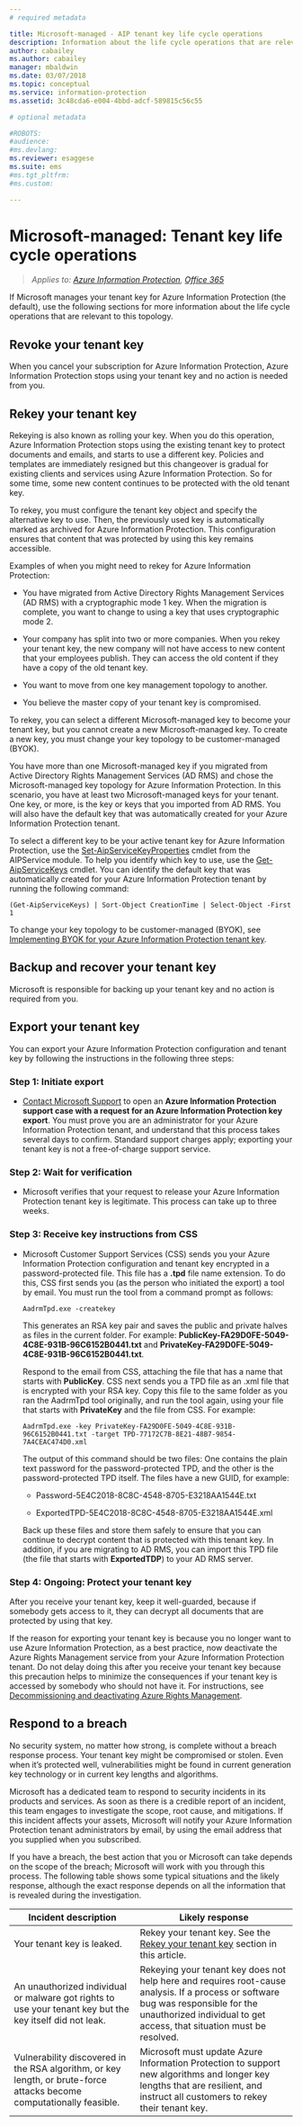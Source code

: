 ```yaml
---
# required metadata

title: Microsoft-managed - AIP tenant key life cycle operations
description: Information about the life cycle operations that are relevant if Microsoft manages your tenant key for Azure Information Protection (the default).
author: cabailey
ms.author: cabailey
manager: mbaldwin
ms.date: 03/07/2018
ms.topic: conceptual
ms.service: information-protection
ms.assetid: 3c48cda6-e004-4bbd-adcf-589815c56c55

# optional metadata

#ROBOTS:
#audience:
#ms.devlang:
ms.reviewer: esaggese
ms.suite: ems
#ms.tgt_pltfrm:
#ms.custom:

---
```



# Microsoft-managed: Tenant key life cycle operations

>*Applies to: [Azure Information Protection](https://azure.microsoft.com/pricing/details/information-protection), [Office 365](http://download.microsoft.com/download/E/C/F/ECF42E71-4EC0-48FF-AA00-577AC14D5B5C/Azure_Information_Protection_licensing_datasheet_EN-US.pdf)*

If Microsoft manages your tenant key for Azure Information Protection (the default), use the following sections for more information about the life cycle operations that are relevant to this topology.

## Revoke your tenant key
When you cancel your subscription for Azure Information Protection, Azure Information Protection stops using your tenant key and no action is needed from you.

## Rekey your tenant key
Rekeying is also known as rolling your key. When you do this operation, Azure Information Protection stops using the existing tenant key to protect documents and emails, and starts to use a different key. Policies and templates are immediately resigned but this changeover is gradual for existing clients and services using Azure Information Protection. So for some time, some new content continues to be protected with the old tenant key.

To rekey, you must configure the tenant key object and specify the alternative key to use. Then, the previously used key is automatically marked as archived for Azure Information Protection. This configuration ensures that content that was protected by using this key remains accessible.

Examples of when you might need to rekey for Azure Information Protection:

- You have migrated from Active Directory Rights Management Services (AD RMS) with a cryptographic mode 1 key. When the migration is complete, you want to change to using a key that uses cryptographic mode 2.

- Your company has split into two or more companies. When you rekey your tenant key, the new company will not have access to new content that your employees publish. They can access the old content if they have a copy of the old tenant key.

- You want to move from one key management topology to another.

- You believe the master copy of your tenant key is compromised.

To rekey, you can select a different Microsoft-managed key to become your tenant key, but you cannot create a new Microsoft-managed key. To create a new key, you must change your key topology to be customer-managed (BYOK).

You have more than one Microsoft-managed key if you migrated from Active Directory Rights Management Services (AD RMS) and chose the Microsoft-managed key topology for Azure Information Protection. In this scenario, you have at least two Microsoft-managed keys for your tenant. One key, or more, is the key or keys that you imported from AD RMS. You will also have the default key that was automatically created for your Azure Information Protection tenant.

To select a different key to be your active tenant key for Azure Information Protection, use the [Set-AipServiceKeyProperties](/powershell/module/aipservice/set-aipservicekeyproperties) cmdlet from the AIPService module. To help you identify which key to use, use the [Get-AipServiceKeys](/powershell/module/aipservice/get-aipservicekeys) cmdlet. You can identify the default key that was automatically created for your Azure Information Protection tenant by running the following command:

	(Get-AipServiceKeys) | Sort-Object CreationTime | Select-Object -First 1

To change your key topology to be customer-managed (BYOK), see [Implementing BYOK for your Azure Information Protection tenant key](plan-implement-tenant-key.md#implementing-byok-for-your-azure-information-protection-tenant-key).

## Backup and recover your tenant key
Microsoft is responsible for backing up your tenant key and no action is required from you.

## Export your tenant key
You can export your Azure Information Protection configuration and tenant key by following the instructions in the following three steps:

### Step 1: Initiate export

- [Contact Microsoft Support](information-support.md#to-contact-microsoft-support) to open an **Azure Information Protection support case with a request for an Azure Information Protection key export**. You must prove you are an administrator for your Azure Information Protection tenant, and understand that this process takes several days to confirm. Standard support charges apply; exporting your tenant key is not a free-of-charge support service.

### Step 2: Wait for verification

- Microsoft verifies that your request to release your Azure Information Protection tenant key is legitimate. This process can take up to three weeks.

### Step 3: Receive key instructions from CSS

- Microsoft Customer Support Services (CSS) sends you your Azure Information Protection configuration and tenant key encrypted in a password-protected file. This file has a **.tpd** file name extension. To do this, CSS first sends you (as the person who initiated the export) a tool by email. You must run the tool from a command prompt as follows:

    ```
    AadrmTpd.exe -createkey
    ```
    This generates an RSA key pair and saves the public and private halves as files in the current folder. For example: **PublicKey-FA29D0FE-5049-4C8E-931B-96C6152B0441.txt** and **PrivateKey-FA29D0FE-5049-4C8E-931B-96C6152B0441.txt**.

    Respond to the email from CSS, attaching the file that has a name that starts with **PublicKey**. CSS next sends you a TPD file as an .xml file that is encrypted with your RSA key. Copy this file to the same folder as you ran the AadrmTpd tool originally, and run the tool again, using your file that starts with **PrivateKey** and the file from CSS. For example:

    ```
    AadrmTpd.exe -key PrivateKey-FA29D0FE-5049-4C8E-931B-96C6152B0441.txt -target TPD-77172C7B-8E21-48B7-9854-7A4CEAC474D0.xml
    ```
    The output of this command should be two files: One contains the plain text password for the password-protected TPD, and the other is the password-protected TPD itself. The files have a new GUID, for example:
     
    - Password-5E4C2018-8C8C-4548-8705-E3218AA1544E.txt

    - ExportedTPD-5E4C2018-8C8C-4548-8705-E3218AA1544E.xml

    Back up these files and store them safely to ensure that you can continue to decrypt content that is protected with this tenant key. In addition, if you are migrating to AD RMS, you can import this TPD file (the file that starts with **ExportedTDP**) to your AD RMS server.

### Step 4: Ongoing: Protect your tenant key

After you receive your tenant key, keep it well-guarded, because if somebody gets access to it, they can decrypt all documents that are protected by using that key.

If the reason for exporting your tenant key is because you no longer want to use Azure Information Protection, as a best practice, now deactivate the Azure Rights Management service from your Azure Information Protection tenant. Do not delay doing this after you receive your tenant key because this precaution helps to minimize the consequences if your tenant key is accessed by somebody who should not have it. For instructions, see [Decommissioning and deactivating Azure Rights Management](decommission-deactivate.md).

## Respond to a breach
No security system, no matter how strong, is complete without a breach response process. Your tenant key might be compromised or stolen. Even when it’s protected well, vulnerabilities might be found in current generation key technology or in current key lengths and algorithms.

Microsoft has a dedicated team to respond to security incidents in its products and services. As soon as there is a credible report of an incident, this team engages to investigate the scope, root cause, and mitigations. If this incident affects your assets, Microsoft will notify your Azure Information Protection tenant administrators by email, by using the email address that you supplied when you subscribed.

If you have a breach, the best action that you or Microsoft can take depends on the scope of the breach; Microsoft will work with you through this process. The following table shows some typical situations and the likely response, although the exact response depends on all the information that is revealed during the investigation.

|Incident description|Likely response|
|------------------------|-------------------|
|Your tenant key is leaked.|Rekey your tenant key. See the [Rekey your tenant key](#rekey-your-tenant-key) section in this article.|
|An unauthorized individual or malware got rights to use your tenant key but the key itself did not leak.|Rekeying your tenant key does not help here and requires root-cause analysis. If a process or software bug was responsible for the unauthorized individual to get access, that situation must be resolved.|
|Vulnerability discovered in the RSA algorithm, or key length, or brute-force attacks become computationally feasible.|Microsoft must update Azure Information Protection to support new algorithms and longer key lengths that are resilient, and instruct all customers to rekey their tenant key.|


